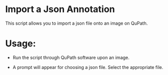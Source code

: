 Import a Json Annotation
========================
This script allows you to import a json file onto an image on QuPath.

Usage:
======

* Run the script through QuPath software upon an image.

* A prompt will appear for choosing a json file. Select the appropriate file.
